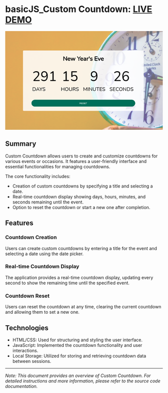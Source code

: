 # basicJS_Custom Countdown: [LIVE DEMO](https://shcoobz.github.io/basicJS_custom-countdown/)

![Project Image](img/basicJS_custom-countdown.png)

## Summary

Custom Countdown allows users to create and customize countdowns for various events or occasions. It features a user-friendly interface and essential functionalities for managing countdowns.

The core functionality includes:

- Creation of custom countdowns by specifying a title and selecting a date.
- Real-time countdown display showing days, hours, minutes, and seconds remaining until the event.
- Option to reset the countdown or start a new one after completion.

## Features

### Countdown Creation

Users can create custom countdowns by entering a title for the event and selecting a date using the date picker.

### Real-time Countdown Display

The application provides a real-time countdown display, updating every second to show the remaining time until the specified event.

### Countdown Reset

Users can reset the countdown at any time, clearing the current countdown and allowing them to set a new one.

## Technologies

- HTML/CSS: Used for structuring and styling the user interface.
- JavaScript: Implemented the countdown functionality and user interactions.
- Local Storage: Utilized for storing and retrieving countdown data between sessions.

---

_Note: This document provides an overview of Custom Countdown. For detailed instructions and more information, please refer to the source code documentation._
